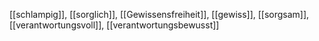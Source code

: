 [[schlampig]], [[sorglich]], [[Gewissensfreiheit]], [[gewiss]], [[sorgsam]], [[verantwortungsvoll]], [[verantwortungsbewusst]]